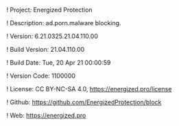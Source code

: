 ! Project: Energized Protection

! Description: ad.porn.malware blocking.

! Version: 6.21.0325.21.04.110.00

! Build Version: 21.04.110.00

! Build Date: Tue, 20 Apr 21 00:00:59

! Version Code: 1100000

! License: CC BY-NC-SA 4.0, https://energized.pro/license

! Github: https://github.com/EnergizedProtection/block

! Web: https://energized.pro
